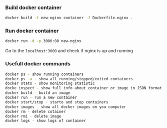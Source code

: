 ### Build docker container

```bash
docker build -t new-nginx container -f Dockerfile.nginx .
```

### Run docker container

```bash
docker run -d -p 3000:80 new-nginx
```

Go to the `localhost:3000` and check if nginx is up and running

### Usefull docker commands

```bash
docker ps - show running containers
docker ps -a - show all running/stopped/exited containers
docker stats - show monitoring statistic
docke inspect - show full info about container or image in JSON format
docker build - build an image
docker run - run a new container
docker start/stop - starto and stop containers
docker images - show all docker images on you computer
docker rm - delete cotainer
docker rmi - delete image
docker logs - show logs of container
```
